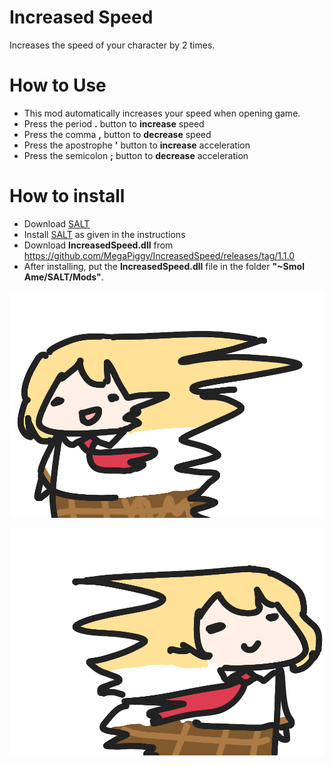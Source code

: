 # Increased Speed
Increases the speed of your character by 2 times.

# How to Use

* This mod automatically increases your speed when opening game.
* Press the period **.** button to **increase** speed
* Press the comma **,** button to **decrease** speed
* Press the apostrophe **'** button to **increase** acceleration
* Press the semicolon **;** button to **decrease** acceleration

# How to install

* Download [SALT](https://github.com/MegaPiggy/SALT/releases)
* Install [SALT](https://github.com/MegaPiggy/SALT/releases) as given in the instructions
* Download **IncreasedSpeed.dll** from https://github.com/MegaPiggy/IncreasedSpeed/releases/tag/1.1.0
* After installing, put the **IncreasedSpeed.dll** file in the folder **"~Smol Ame/SALT/Mods"**.

[![](https://raw.githubusercontent.com/MegaPiggy/IncreasedSpeed/main/AmeSpeed1.png)](https://www.nexusmods.com//mods/3&game_id=3759)

[![](https://raw.githubusercontent.com/MegaPiggy/IncreasedSpeed/main/AmeSpeed2.png)](https://www.nexusmods.com//mods/3&game_id=3759)
